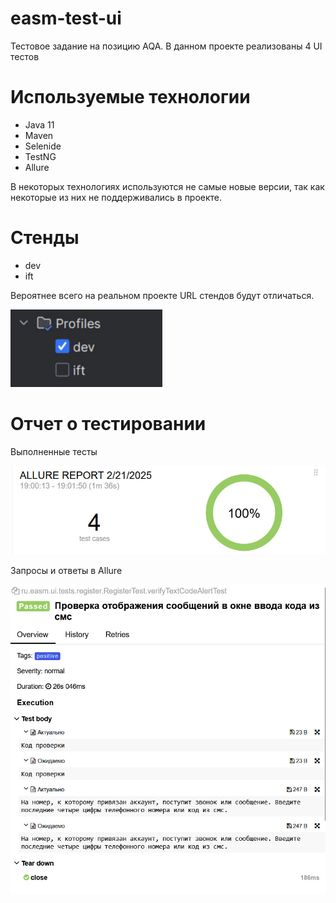 # easm-test-ui
Тестовое задание на позицию AQA. В данном проекте реализованы 4 UI тестов

# Используемые технологии
* Java 11
* Maven
* Selenide
* TestNG
* Allure

В некоторых технологиях используются не самые новые версии, так как некоторые из них не поддерживались в проекте.

# Стенды
* dev
* ift

Вероятнее всего на реальном проекте URL стендов будут отличаться.

![contours](https://github.com/Eg-Krutalevich/easm-test-ui/blob/master/images/conturs.jpg)

# Отчет о тестировании

Выполненные тесты

![results](https://github.com/Eg-Krutalevich/easm-test-ui/blob/master/images/report_1.jpg)

Запросы и ответы в Allure

![request_response](https://github.com/Eg-Krutalevich/easm-test-ui/blob/master/images/report_2.jpg)